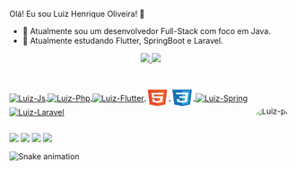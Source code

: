  Olá! Eu sou Luiz Henrique Oliveira! 👋



- 🔭 Atualmente sou um desenvolvedor Full-Stack com foco em Java.
- 🌱 Atualmente estudando Flutter, SpringBoot e Laravel.

<div align="center">
  <a href="https://github.com/oliveiraluizz">
  <img height="180em" src="https://github-readme-stats.vercel.app/api?username=oliveiraluizz&show_icons=true&theme=dark&include_all_commits=true&count_private=true"/>
  <img height="180em" src="https://github-readme-stats.vercel.app/api/top-langs/?username=oliveiraluizz&layout=compact&langs_count=7&theme=dark"/>
</div>

 ##
<div style="display: inline_block"><br>
  <img align="center" alt="Luiz-Js" height="30" width="40" src="https://cdn.jsdelivr.net/gh/devicons/devicon/icons/java/java-original.svg">
  <img align="center" alt="Luiz-Php" height="30" width="40" src="https://cdn.jsdelivr.net/gh/devicons/devicon/icons/php/php-original.svg">
  <img align="center" alt="Luiz-Flutter" height="30" width="40" src="https://cdn.jsdelivr.net/gh/devicons/devicon/icons/flutter/flutter-original.svg">
  <img align="center" alt="Luiz-HTML" height="30" width="40" src="https://raw.githubusercontent.com/devicons/devicon/master/icons/html5/html5-original.svg">
  <img align="center" alt="Luiz-CSS" height="30" width="40" src="https://raw.githubusercontent.com/devicons/devicon/master/icons/css3/css3-original.svg">
  <img align="center" alt="Luiz-Spring" height="30" width="40" src="https://cdn.jsdelivr.net/gh/devicons/devicon/icons/spring/spring-plain.svg">
  <img align="center" alt="Luiz-Laravel" height="30" width="40" src="https://cdn.jsdelivr.net/gh/devicons/devicon/icons/laravel/laravel-plain.svg">
  <img align="right" alt="Luiz-pic" height="150" style="border-radius:50px;" src="https://tenor.com/view/akashi-anime-wink-gif-7557263.gif">
</div>
 
 
   ##
 
  <div> 
  <a href="https://instagram.com/rafaballerini" target="_blank"><img src="https://img.shields.io/badge/-Instagram-%23E4405F?style=for-the-badge&logo=instagram&logoColor=white" target="_blank"></a>
 <a href="https://discord.gg/pDbY76q8Qf" target="_blank"><img src="https://img.shields.io/badge/Discord-7289DA?style=for-the-badge&logo=discord&logoColor=white" target="_blank"></a> 
  <a href = "mailto:oliv.luizreis@gmail.com"><img src="https://img.shields.io/badge/-Gmail-%23333?style=for-the-badge&logo=gmail&logoColor=white" target="_blank"></a>
  <a href="https://www.linkedin.com/in/luiz1403/" target="_blank"><img src="https://img.shields.io/badge/-LinkedIn-%230077B5?style=for-the-badge&logo=linkedin&logoColor=white" target="_blank"></a> 
 
  ![Snake animation](https://https://github.com/oliveiraluizz/oliveiraluizz/blob/output/github-contribution-grid-snake.svg)
 
</div>
  
  ##
